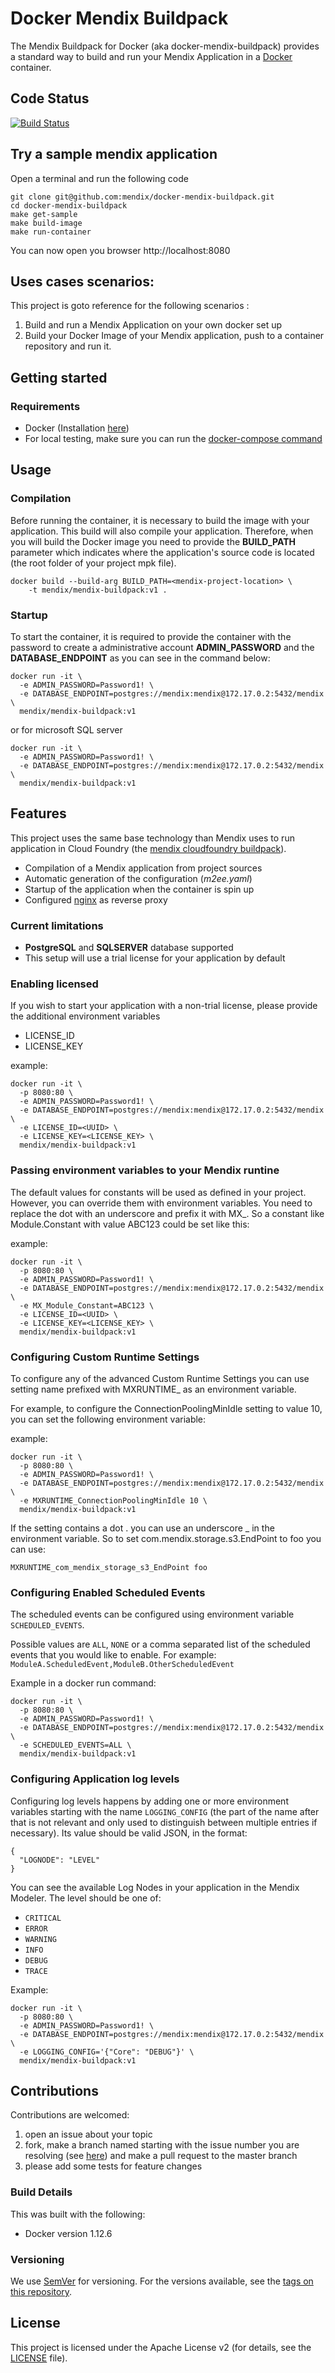 # Docker Mendix Buildpack

The Mendix Buildpack for Docker (aka docker-mendix-buildpack) provides a standard way to build and run your Mendix Application in a [Docker](https://www.docker.com/) container.

## Code Status

[![Build Status](https://travis-ci.org/mendix/docker-mendix-buildpack.svg?branch=master)](https://travis-ci.org/mendix/docker-mendix-buildpack)

## Try a sample mendix application

Open a terminal and run the following code
```
git clone git@github.com:mendix/docker-mendix-buildpack.git
cd docker-mendix-buildpack
make get-sample
make build-image
make run-container
```

You can now open you browser http://localhost:8080

## Uses cases scenarios:

This project is goto reference for the following scenarios :

1. Build and run a Mendix Application on your own docker set up
1. Build your Docker Image of your Mendix application, push to a container repository and run it.

## Getting started

### Requirements

* Docker (Installation [here](https://docs.docker.com/engine/installation/))
* For local testing, make sure you can run the [docker-compose command](https://docs.docker.com/compose/install/)

## Usage

### Compilation

Before running the container, it is necessary to build the image with your application. This build will also compile your application. Therefore, when you will build the Docker image you need to provide the **BUILD_PATH** parameter which indicates where the application's source code is located (the root folder of your project mpk file).

```
docker build --build-arg BUILD_PATH=<mendix-project-location> \
	-t mendix/mendix-buildpack:v1 .
```

### Startup

To start the container, it is required to provide the container with the password
to create a administrative account **ADMIN_PASSWORD** and the **DATABASE_ENDPOINT**
as you can see in the command below:

```
docker run -it \
  -e ADMIN_PASSWORD=Password1! \
  -e DATABASE_ENDPOINT=postgres://mendix:mendix@172.17.0.2:5432/mendix \
  mendix/mendix-buildpack:v1  
```

or for microsoft SQL server

```
docker run -it \
  -e ADMIN_PASSWORD=Password1! \
  -e DATABASE_ENDPOINT=postgres://mendix:mendix@172.17.0.2:5432/mendix \
  mendix/mendix-buildpack:v1  
```

## Features

This project uses the same base technology than Mendix uses to run application in Cloud Foundry (the [mendix cloudfoundry buildpack](https://github.com/mendix/cf-mendix-buildpack)).

* Compilation of a Mendix application from project sources
* Automatic generation of the configuration (_m2ee.yaml_)
* Startup of the application when the container is spin up  
* Configured [nginx](https://nginx.org/) as reverse proxy

### Current limitations

* **PostgreSQL** and **SQLSERVER** database supported
* This setup will use a trial license for your application by default

### Enabling licensed

If you wish to start your application with a non-trial license, please provide the additional environment variables
* LICENSE_ID
* LICENSE_KEY

example:
```
docker run -it \
  -p 8080:80 \
  -e ADMIN_PASSWORD=Password1! \
  -e DATABASE_ENDPOINT=postgres://mendix:mendix@172.17.0.2:5432/mendix \
  -e LICENSE_ID=<UUID> \
  -e LICENSE_KEY=<LICENSE_KEY> \
  mendix/mendix-buildpack:v1  
```

### Passing environment variables to your Mendix runtine

The default values for constants will be used as defined in your project. However, you can override them with environment variables. You need to replace the dot with an underscore and prefix it with MX_. So a constant like Module.Constant with value ABC123 could be set like this:

example:
```
docker run -it \
  -p 8080:80 \
  -e ADMIN_PASSWORD=Password1! \
  -e DATABASE_ENDPOINT=postgres://mendix:mendix@172.17.0.2:5432/mendix \
  -e MX_Module_Constant=ABC123 \
  -e LICENSE_ID=<UUID> \
  -e LICENSE_KEY=<LICENSE_KEY> \
  mendix/mendix-buildpack:v1  
```

### Configuring Custom Runtime Settings

To configure any of the advanced Custom Runtime Settings you can use setting name prefixed with MXRUNTIME_ as an environment variable.

For example, to configure the ConnectionPoolingMinIdle setting to value 10, you can set the following environment variable:

example:
```
docker run -it \
  -p 8080:80 \
  -e ADMIN_PASSWORD=Password1! \
  -e DATABASE_ENDPOINT=postgres://mendix:mendix@172.17.0.2:5432/mendix \
  -e MXRUNTIME_ConnectionPoolingMinIdle 10 \
  mendix/mendix-buildpack:v1  
```

If the setting contains a dot . you can use an underscore _ in the environment variable. So to set com.mendix.storage.s3.EndPoint to foo you can use:

```
MXRUNTIME_com_mendix_storage_s3_EndPoint foo
```

### Configuring Enabled Scheduled Events

The scheduled events can be configured using environment variable `SCHEDULED_EVENTS`.

Possible values are `ALL`, `NONE` or a comma separated list of the scheduled events that you would like to enable. For example: `ModuleA.ScheduledEvent,ModuleB.OtherScheduledEvent`

Example in a docker run command:

```
docker run -it \
  -p 8080:80 \
  -e ADMIN_PASSWORD=Password1! \
  -e DATABASE_ENDPOINT=postgres://mendix:mendix@172.17.0.2:5432/mendix \
  -e SCHEDULED_EVENTS=ALL \
  mendix/mendix-buildpack:v1  
```

### Configuring Application log levels

Configuring log levels happens by adding one or more environment variables starting with the name `LOGGING_CONFIG` (the part of the name after that is not relevant and only used to distinguish between multiple entries if necessary). Its value should be valid JSON, in the format:

    {
      "LOGNODE": "LEVEL"
    }

You can see the available Log Nodes in your application in the Mendix Modeler. The level should be one of:
 * `CRITICAL`
 * `ERROR`
 * `WARNING`
 * `INFO`
 * `DEBUG`
 * `TRACE`


Example:

```
docker run -it \
  -p 8080:80 \
  -e ADMIN_PASSWORD=Password1! \
  -e DATABASE_ENDPOINT=postgres://mendix:mendix@172.17.0.2:5432/mendix \
  -e LOGGING_CONFIG='{"Core": "DEBUG"}' \
  mendix/mendix-buildpack:v1  
```

## Contributions

Contributions are welcomed:

1. open an issue about your topic
1. fork, make a branch named starting with the issue number you are resolving (see [here](https://github.com/mendix/docker-mendix-buildpack/pulls?q=is%3Apr+is%3Aclosed)) and make a pull request to the master branch
1. please add some tests for feature changes

### Build Details

This was built with the following:

* Docker version 1.12.6

### Versioning

We use [SemVer](http://semver.org/) for versioning. For the versions available, see the [tags on this repository](https://github.com/mendix/IBM-Watson-Connector-Kit/tags).

## License

This project is licensed under the Apache License v2 (for details, see the [LICENSE](LICENSE-2.0.txt) file).
